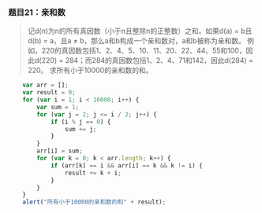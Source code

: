 ### 题目21：亲和数
>记d(n)为n的所有真因数（小于n且整除n的正整数）之和。如果d(a) = b且d(b) = a，且a ≠ b，那么a和b构成一个亲和数对，a和b被称为亲和数。
例如，220的真因数包括1、2、4、5、10、11、20、22、44、55和100，因此d(220) = 284；而284的真因数包括1、2、4、71和142，因此d(284) = 220。
求所有小于10000的亲和数的和。

```javascript
    var arr = [];
    var result = 0;
    for (var i = 1; i < 10000; i++) {
        var sum = 1;
        for (var j = 2; j <= i / 2; j++) {
            if (i % j == 0) {
                sum += j;
            }
        }
        arr[i] = sum;
        for (var k = 0; k < arr.length; k++) {
            if (arr[k] == i && arr[i] == k && k != i) {
                result += k + i;
            }
        }
    }
    alert("所有小于10000的亲和数的和" + result);
```